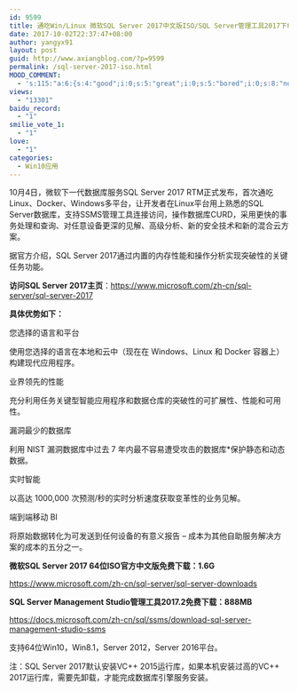 ```yaml
---
id: 9599
title: 通吃Win/Linux 微软SQL Server 2017中文版ISO/SQL Server管理工具2017下载
date: 2017-10-02T22:37:47+08:00
author: yangyx91
layout: post
guid: http://www.axiangblog.com/?p=9599
permalink: /sql-server-2017-iso.html
MOOD_COMMENT:
  - 's:115:"a:6:{s:4:"good";i:0;s:5:"great";i:0;s:5:"bored";i:0;s:8:"nonsense";i:0;s:13:"notunderstand";i:0;s:7:"passing";i:0;}";'
views:
  - "13301"
baidu_record:
  - "1"
smilie_vote_1:
  - "1"
love:
  - "1"
categories:
  - Win10应用
---
```

10月4日，微软下一代数据库服务SQL Server 2017 RTM正式发布，首次通吃Linux、Docker、Windows多平台，让开发者在Linux平台用上熟悉的SQL Server数据库，支持SSMS管理工具连接访问，操作数据库CURD，采用更快的事务处理和查询、对任意设备更深的见解、高级分析、新的安全技术和新的混合云方案。

据官方介绍，SQL Server 2017通过内置的内存性能和操作分析实现突破性的关键任务功能。

**访问SQL Server 2017主页**：<a href="https://www.microsoft.com/zh-cn/sql-server/sql-server-2017" target="_blank"  rel="nofollow" >https://www.microsoft.com/zh-cn/sql-server/sql-server-2017</a>

**具体优势如下：**

您选择的语言和平台

使用您选择的语言在本地和云中（现在在 Windows、Linux 和 Docker 容器上）构建现代应用程序。

业界领先的性能

充分利用任务关键型智能应用程序和数据仓库的突破性的可扩展性、性能和可用性。

漏洞最少的数据库

利用 NIST 漏洞数据库中过去 7 年内最不容易遭受攻击的数据库*保护静态和动态数据。

实时智能

以高达 1000,000 次预测/秒的实时分析速度获取变革性的业务见解。

端到端移动 BI

将原始数据转化为可发送到任何设备的有意义报告 &#8211; 成本为其他自助服务解决方案的成本的五分之一。

**微软SQL Server 2017 64位ISO官方中文版免费下载：1.6G**

<a href="https://www.microsoft.com/zh-cn/sql-server/sql-server-downloads" target="_blank"  rel="nofollow" >https://www.microsoft.com/zh-cn/sql-server/sql-server-downloads</a>

**SQL Server Management Studio管理工具2017.2免费下载：888MB**

<a href="https://docs.microsoft.com/zh-cn/sql/ssms/download-sql-server-management-studio-ssms" target="_blank"  rel="nofollow" >https://docs.microsoft.com/zh-cn/sql/ssms/download-sql-server-management-studio-ssms</a>

支持64位Win10，Win8.1，Server 2012，Server 2016平台。

注：SQL Server 2017默认安装VC++ 2015运行库，如果本机安装过高的VC++ 2017运行库，需要先卸载，才能完成数据库引擎服务安装。